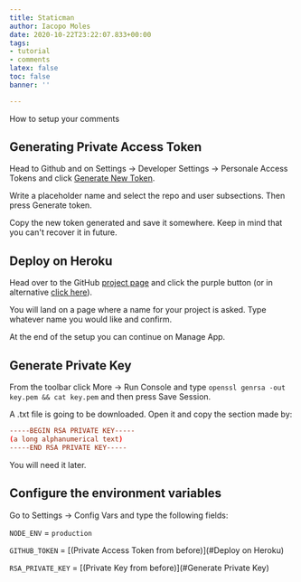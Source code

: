 ```yaml
---
title: Staticman
author: Iacopo Moles
date: 2020-10-22T23:22:07.833+00:00
tags:
- tutorial
- comments
latex: false
toc: false
banner: ''

---
```

How to setup your comments

<!--more-->

## Generating Private Access Token

Head to Github and on Settings -> Developer Settings -> Personale Access Tokens and click [Generate New Token](https://github.com/settings/tokens/new).

Write a placeholder name and select the repo and user subsections. Then press Generate token.

Copy the new token generated and save it somewhere. Keep in mind that you can't recover it in future.

## Deploy on Heroku

Head over to the GitHub [project page](https://github.com/eduardoboucas/staticman/) and click the purple button (or in alternative [click here](https://dashboard.heroku.com/new?button-url=https%3A%2F%2Fgithub.com%2Feduardoboucas%2Fstaticman&template=https%3A%2F%2Fgithub.com%2Feduardoboucas%2Fstaticman)).

You will land on a page where a name for your project is asked. Type whatever name you would like and confirm.

At the end of the setup you can continue on Manage App.

## Generate Private Key

From the toolbar click More -> Run Console and type `openssl genrsa -out key.pem && cat key.pem` and then press Save Session. 

A .txt file is going to be downloaded. Open it and copy the section made by:

```conf
-----BEGIN RSA PRIVATE KEY-----
(a long alphanumerical text)
-----END RSA PRIVATE KEY-----
```

You will need it later.


## Configure the environment variables

Go to Settings -> Config Vars and type the following fields:

`NODE_ENV` = `production`

`GITHUB_TOKEN` = [(Private Access Token from before)](#Deploy on Heroku)

`RSA_PRIVATE_KEY` = [(Private Key from before)](#Generate Private Key)

